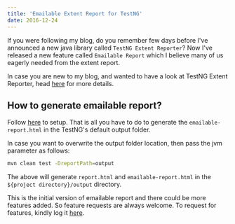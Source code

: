 ```yaml
---
title: 'Emailable Extent Report for TestNG'
date: 2016-12-24
---
```


If you were following my blog, do you remember few days before I've announced a new java library called `TestNG Extent Reporter`?
Now I've released a new feature called `Emailable Report` which I believe many of us eagerly needed from the extent report.

In case you are new to my blog, and wanted to have a look at TestNG Extent Reporter, head [here](../testng-extent-report/) for more details.

## How to generate emailable report?

Follow [here](../testng-extent-report/) to setup. That is all you have to do to generate the `emailable-report.html` in the TestNG's default output folder.

In case you want to overwrite the output folder location, then pass the jvm parameter as follows:

```bash
mvn clean test -DreportPath=output
```

The above will generate `report.html` and `emailable-report.html` in the `${project directory}/output` directory.

This is the initial version of emailable report and there could be more features added. So feature requests are always welcome. To request for features, kindly log it [here](https://github.com/email2vimalraj/TestNGExtentsReport/issues).
